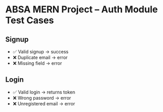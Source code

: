 # ABSA MERN Project – Auth Module Test Cases

## Signup

- ✅ Valid signup → success
- ❌ Duplicate email → error
- ❌ Missing field → error

## Login

- ✅ Valid login → returns token
- ❌ Wrong password → error
- ❌ Unregistered email → error
